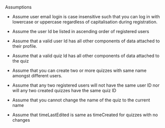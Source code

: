 Assumptions

* Assume user email login is case insensitive such that you can log in with 
lowercase or uppercase regardless of capitalisation during registration.

* Assume the user Id be listed in ascending order of registered users

* Assume that a valid user Id has all other components of data attached to their
profile.

* Assume that a valid quiz Id has all other components of data attached to the 
quiz

* Assume that you can create two or more quizzes with same name amongst 
different users.

* Assume that any two registered users will not have the same user ID nor will any two created quizzes have the same quiz ID

* Assume that you cannot change the name of the quiz to the current name

* Assume that timeLastEdited is same as timeCreated for quizzes with no changes


